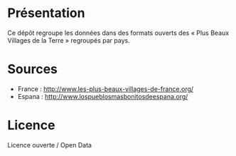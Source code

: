 
Présentation
============

Ce dépôt regroupe les données dans des formats ouverts des « Plus Beaux Villages de la Terre » regroupés par pays.

Sources
=======
- France : http://www.les-plus-beaux-villages-de-france.org/
- Espana : http://www.lospueblosmasbonitosdeespana.org/


Licence
=======
Licence ouverte / Open Data

